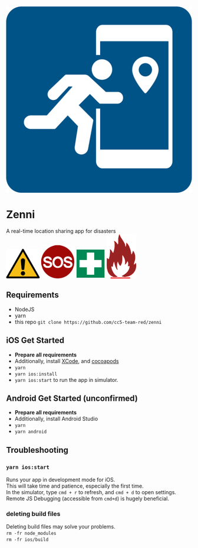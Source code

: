![](./js/assets/logos/blue.png)

# Zenni

A real-time location sharing app for disasters  
![](./js/assets/markers/danger.png)
![](./js/assets/markers/sos.png)
![](./js/assets/markers/medical.png)
![](./js/assets/markers/fire.png)

## Requirements
- NodeJS
- yarn
- this repo `git clone https://github.com/cc5-team-red/zenni`

## iOS Get Started
- **Prepare all requirements**
- Additionally, install [XCode](https://developer.apple.com/xcode/), and [cocoapods](https://cocoapods.org/)
- `yarn`
- `yarn ios:install`
- `yarn ios:start` to run the app in simulator.

## Android Get Started (unconfirmed)
- **Prepare all requirements**
- Additionally, install Android Studio
- `yarn`
- `yarn android`

## Troubleshooting

### `yarn ios:start`
Runs your app in development mode for iOS.  
This will take time and patience, especially the first time.  
In the simulator, type `cmd + r` to refresh, and `cmd + d` to open settings.  
Remote JS Debugging (accessible from `cmd+d`) is hugely beneficial.  

### deleting build files
Deleting build files may solve your problems.  
`rm -fr node_modules`  
`rm -fr ios/build`